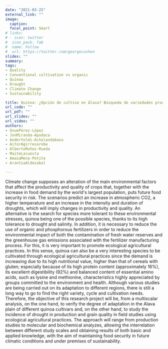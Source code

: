 ```yaml
---
date: "2021-03-25"
external_link: ""
image:
  caption:
  focal_point: Smart
# links:
# - icon: twitter
#  icon_pack: fab
#  name: Follow
#  url: https://twitter.com/georgecushen
slides: ""
summary:
tags:
- Quality
- Conventional cultivation vs organic
- Quinoa
- Drought
- Climate Change
- Sustainability

title: Quinoa: ¿Opción de cultivo en Álava? Búsqueda de variedades productivas y de alta calidad bajo condiciones climáticas actuales y futuras 
url_code: ""
url_pdf: ""
url_slides: ""
url_video: ""
authors: 
- UsuePérez-López
- JonMiranda-Apodaca
- AnderYoldi-Achalandabaso
- AitorAgirresarobe
- AlbertoMuñoz-Rueda
- MaiteLacuesta
- AmaiaMena-Petite
- ArantzaAldezabal

---
```


Climate change supposes an alteration of the main environmental factors that affect the productivity and quality of crops that, together with the increase in food demand by the world's largest population, puts future food security in risk. The scenarios predict an increase in atmospheric CO2, a higher temperature and an increase in the intensity and duration of droughts, which will imply changes in productivity and quality. An alternative is the search for species more tolerant to these environmental stresses, quinoa being one of the possible species, thanks to its high tolerance to drought and salinity. In addition, it is necessary to reduce the use of organic and phosphorous fertilizers in order to reduce the environmental impact of both the contamination of fresh water reserves and the greenhouse gas emissions associated with the fertilizer manufacturing process. For this, it is very important to promote ecological agricultural practices. In this sense, quinoa can also be a very interesting species to be cultivated through ecological agricultural practices since the demand is increasing due to its high nutritional value, higher than that of cereals with gluten; especially because of its high protein content (approximately 16%), its excellent digestibility (92%) and balanced content of essential amino acids, such as lysine and methionine, characteristics highly appreciated by groups committed to the environment and health.
Although various studies are being carried out on its adaptation to different regions, there is still a long way to go to find the right variety, cycle and cultivation needs. Therefore, the objective of this research project will be, from a multiscalar analysis, on the one hand, to verify the degree of adaptation in the Alava plain of different quinoa cultivars and, on the other hand, to study the incidence of drought in production and grain quality in field studies using ecological agricultural practices.
The approach will range from production studies to molecular and biochemical analyzes, allowing the interrelation between different study scales and obtaining results of both basic and applied knowledge, with the aim of maintaining food security in future climatic conditions and under premises of sustainability.

